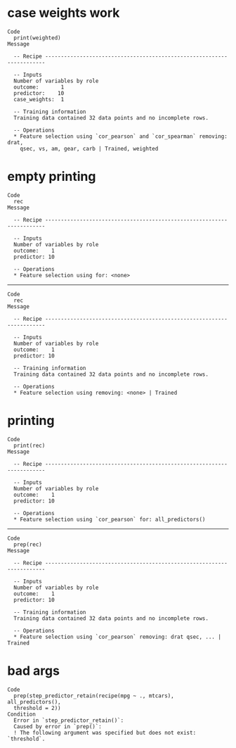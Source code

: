 # case weights work

    Code
      print(weighted)
    Message
      
      -- Recipe ----------------------------------------------------------------------
      
      -- Inputs 
      Number of variables by role
      outcome:       1
      predictor:    10
      case_weights:  1
      
      -- Training information 
      Training data contained 32 data points and no incomplete rows.
      
      -- Operations 
      * Feature selection using `cor_pearson` and `cor_spearman` removing: drat,
        qsec, vs, am, gear, carb | Trained, weighted

# empty printing

    Code
      rec
    Message
      
      -- Recipe ----------------------------------------------------------------------
      
      -- Inputs 
      Number of variables by role
      outcome:    1
      predictor: 10
      
      -- Operations 
      * Feature selection using for: <none>

---

    Code
      rec
    Message
      
      -- Recipe ----------------------------------------------------------------------
      
      -- Inputs 
      Number of variables by role
      outcome:    1
      predictor: 10
      
      -- Training information 
      Training data contained 32 data points and no incomplete rows.
      
      -- Operations 
      * Feature selection using removing: <none> | Trained

# printing

    Code
      print(rec)
    Message
      
      -- Recipe ----------------------------------------------------------------------
      
      -- Inputs 
      Number of variables by role
      outcome:    1
      predictor: 10
      
      -- Operations 
      * Feature selection using `cor_pearson` for: all_predictors()

---

    Code
      prep(rec)
    Message
      
      -- Recipe ----------------------------------------------------------------------
      
      -- Inputs 
      Number of variables by role
      outcome:    1
      predictor: 10
      
      -- Training information 
      Training data contained 32 data points and no incomplete rows.
      
      -- Operations 
      * Feature selection using `cor_pearson` removing: drat qsec, ... | Trained

# bad args

    Code
      prep(step_predictor_retain(recipe(mpg ~ ., mtcars), all_predictors(),
      threshold = 2))
    Condition
      Error in `step_predictor_retain()`:
      Caused by error in `prep()`:
      ! The following argument was specified but does not exist: `threshold`.

